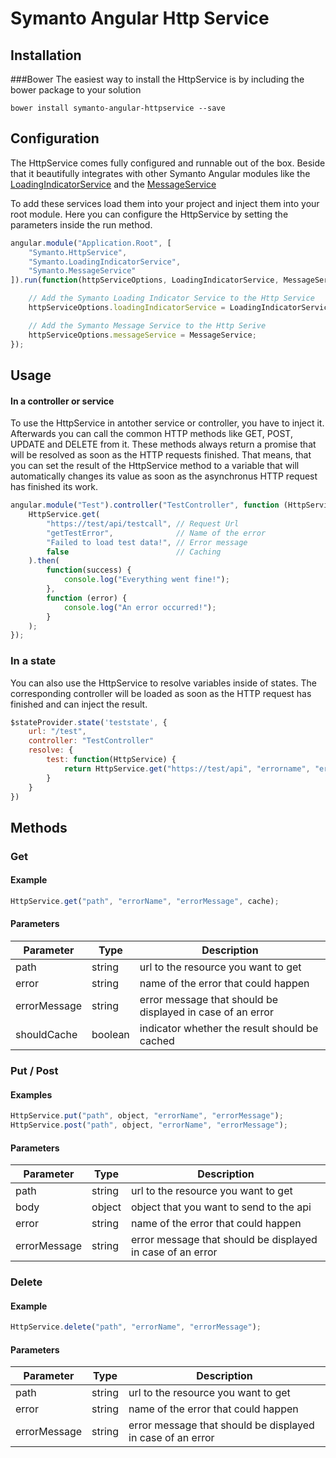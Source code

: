 # Symanto Angular Http Service
## Installation
###Bower
The easiest way to install the HttpService is by including the bower package to your solution
```shell
bower install symanto-angular-httpservice --save
```

## Configuration
The HttpService comes fully configured and runnable out of the box. Beside that it beautifully integrates with other Symanto Angular modules like the [LoadingIndicatorService][1] and the [MessageService][2]

To add these services load them into your project and inject them into your root module. Here you can configure the HttpService by setting the parameters inside the run method.
```javascript
angular.module("Application.Root", [
    "Symanto.HttpService",
    "Symanto.LoadingIndicatorService",
    "Symanto.MessageService"
]).run(function(httpServiceOptions, LoadingIndicatorService, MessageService) {

	// Add the Symanto Loading Indicator Service to the Http Service
    httpServiceOptions.loadingIndicatorService = LoadingIndicatorService;

	// Add the Symanto Message Service to the Http Serive
    httpServiceOptions.messageService = MessageService;
});
```

## Usage
#### In a controller or service
To use the HttpService in antother service or controller, you have to inject it. Afterwards you can call the common HTTP methods like GET, POST, UPDATE and DELETE from it. These methods always return a promise that will be resolved as soon as the HTTP requests finished. That means, that you can set the result of the HttpService method to a variable that will automatically changes its value as soon as the asynchronus HTTP request has finished its work.

```javascript
angular.module("Test").controller("TestController", function (HttpService) {
    HttpService.get(
        "https://test/api/testcall", // Request Url
        "getTestError",              // Name of the error
        "Failed to load test data!", // Error message
        false                        // Caching
    ).then(
        function(success) {
            console.log("Everything went fine!");
        },
        function (error) {
            console.log("An error occurred!");
        }
    );
});
```

### In a state
You can also use the HttpService to resolve variables inside of states. The corresponding controller will be loaded as soon as the HTTP request has finished and can inject the result.
```javascript
$stateProvider.state('teststate', {
    url: "/test",
    controller: "TestController"
    resolve: {
        test: function(HttpService) {
            return HttpService.get("https://test/api", "errorname", "errormessage", false);
        }
    }
})
```


## Methods
### Get
#### Example
```javascript
HttpService.get("path", "errorName", "errorMessage", cache);
```
#### Parameters
| Parameter    | Type    | Description                                                |
|--------------|---------|------------------------------------------------------------|
| path         | string  | url to the resource you want to get                        |
| error        | string  | name of the error that could happen                        |
| errorMessage | string  | error message that should be displayed in case of an error |
| shouldCache  | boolean | indicator whether the result should be cached              |

### Put / Post
#### Examples
```javascript
HttpService.put("path", object, "errorName", "errorMessage");
HttpService.post("path", object, "errorName", "errorMessage");
```
#### Parameters
| Parameter    | Type   | Description                                                |
|--------------|--------|------------------------------------------------------------|
| path         | string | url to the resource you want to get                        |
| body         | object | object that you want to send to the api                    |
| error        | string | name of the error that could happen                        |
| errorMessage | string | error message that should be displayed in case of an error |

### Delete
#### Example
```javascript
HttpService.delete("path", "errorName", "errorMessage");
```
#### Parameters
| Parameter    | Type   | Description                                                |
|--------------|--------|------------------------------------------------------------|
| path         | string | url to the resource you want to get                        |
| error        | string | name of the error that could happen                        |
| errorMessage | string | error message that should be displayed in case of an error |


  [1]: https://github.com/Symanto/Angular-LoadingIndicatorService
  [2]: http://www.google.de
